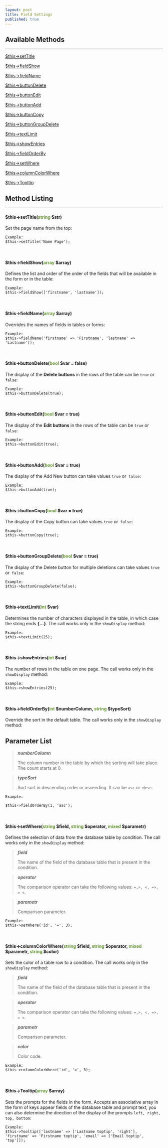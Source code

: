 ```yaml
---
layout: post
title: Field Settings
published: true
---
```


## Available Methods
***

[$this->setTitle](#metod-setTitle)

[$this->fieldShow](#metod-fieldShow)

[$this->fieldName](#metod-fieldName)

[$this->buttonDelete](#metod-buttonDelete)

[$this->buttonEdit](#metod-buttonEdit)

[$this->buttonAdd](#metod-buttonAdd)

[$this->buttonCopy](#metod-buttonCopy)

[$this->buttonGroupDelete](#metod-buttonGroupDelete)

[$this->textLimit](#metod-textLimit)

[$this->showEntries](#metod-showEntries)

[$this->fieldOrderBy](#metod-fieldOrderBy)

[$this->setWhere](#metod-setWhere)

[$this->columnColorWhere](#metod-columnColorWhere)

[$this->Tooltip](#metod-Tooltip)


## Method Listing
***

<a name="metod-setTitle"> 

#### $this->setTitle(<span style="color: #693">string</span> $str)

Set the page name from the top:

    Example:
    $this->setTitle('Name Page');

 

&nbsp;
<a name="metod-fieldShow"> 

#### $this->fieldShow(<span style="color: #693">array</span> $array)

Defines the list and order of the order of the fields that will be available in the form or in the table:

    Example:
    $this->fieldShow(['firstname', 'lastname']);


&nbsp;
<a name="metod-fieldName"> 

#### $this->fieldName(<span style="color: #693">array</span> $array)

Overrides the names of fields in tables or forms:

    Example:
    $this->fieldName('firstname' => 'Firstname', 'lastname' => 'Lastname']);
    

&nbsp;    
<a name="metod-buttonDelete"> 

#### $this->buttonDelete(<span style="color: #693">bool</span> $var = false)

The display of the **Delete buttons** in the rows of the table can be `true` or` false`:

    Example:
    $this->buttonDelete(true);


&nbsp;    
<a name="metod-buttonEdit"> 

#### $this->buttonEdit(<span style="color: #693">bool</span> $var = true)

The display of the **Edit buttons** in the rows of the table can be `true` or` false`:

    Example:
    $this->buttonEdit(true);
    
    
&nbsp;    
<a name="metod-buttonAdd"> 

#### $this->buttonAdd(<span style="color: #693">bool</span> $var = true)

The display of the Add New button can take values `true` or` false`:

    Example:
    $this->buttonAdd(true);
    

&nbsp;    
<a name="metod-buttonCopy"> 

#### $this->buttonCopy(<span style="color: #693">bool</span> $var = true)

The display of the Copy button can take values `true` or` false`:

    Example:
    $this->buttonCopy(true);   
             

&nbsp;             
<a name="metod-buttonGroupDelete"> 

#### $this->buttonGroupDelete(<span style="color: #693">bool</span> $var = true)

The display of the Delete button for multiple deletions can take values `true` or` false`:

    Example:
    $this->buttonGroupDelete(false);
    
    
&nbsp;    
<a name="metod-textLimit"> 

#### $this->textLimit(<span style="color: #693">int</span> $var)

Determines the number of characters displayed in the table, in which case the string ends **{...}**. The call works only in the `showDisplay` method:

    Example:
    $this->textLimit(25);  
    

&nbsp;    
<a name="metod-showEntries"> 

#### $this->showEntries(<span style="color: #693">int</span> $var)

The number of rows in the table on one page. The call works only in the `showDisplay` method:

    Example:
    $this->showEntries(25);
           
                         
&nbsp;                         
<a name="metod-fieldOrderBy"> 

#### $this->fieldOrderBy(<span style="color: #693">int</span> $numberColumn, <span style="color: #693">string</span> $typeSort)

Override the sort in the default table. The call works only in the `showDisplay` method:

## Parameter List



>***numberColumn***
>
> The column number in the table by which the sorting will take place. The count starts at 0.

>***typeSort***
>
> Sort sort in descending order or ascending. It can be `asc` or` desc`:

    Example:
   
    $this->fieldOrderBy(1, 'asc');
    
    
&nbsp;     
<a name="metod-setWhere"> 

#### $this->setWhere(<span style="color: #693">string</span> $field, <span style="color: #693">string</span> $operator, <span style="color: #693">mixed</span> $parametr)

Defines the selection of data from the database table by condition. The call works only in the `showDisplay` method:

>***field***
>
> The name of the field of the database table that is present in the condition.

>***operator***
>
> The comparison operator can take the following values: `=,>, <, =>, = <`.

>***parametr***
>
>Comparison parameter.

    Example:
    $this->setWhere('id', '=', 3);    
    
    

&nbsp;     
<a name="metod-columnColorWhere"> 

#### $this->columnColorWhere(<span style="color: #693">string</span> $field, <span style="color: #693">string</span> $operator, <span style="color: #693">mixed</span> $parametr, <span style="color: #693">string</span> $color)

Sets the color of a table row to a condition. The call works only in the `showDisplay` method:

>***field***
>
> The name of the field of the database table that is present in the condition.

>***operator***
>
> The comparison operator can take the following values: `=,>, <, =>, = <`.

>***parametr***
>
>Comparison parameter.

>***color***
>
>Color code.

    Example:
    $this->columnColorWhere('id', '=', 3);        
    
    
&nbsp;    
<a name="metod-Tooltip"> 

#### $this->Tooltip(<span style="color: #693">array</span> $array)

Sets the prompts for the fields in the form. Accepts an associative array in the form of keys appear fields of the database table and prompt text, you can also determine the direction of the display of the prompts `left, right, top, bottom`:

    Example:
    $this->Tooltip(['lastname' => ['Lastname toptip', 'right'], 'firstname' => 'Firstname toptip', 'email' => ['Email toptip', 'top']]);      
                               